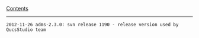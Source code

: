 [Contents](Contents.html)

---


 	2012-11-26 adms-2.3.0: svn release 1190 - release version used by QucsStudio team
